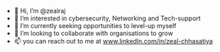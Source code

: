 - 👋 Hi, I’m @zealraj
- 👀 I’m interested in cybersecurity, Networking and Tech-support
- 🌱 I’m currently seeking opportunities to level-up myself
- 💞️ I’m looking to collaborate with organisations to grow 
- 📫 you can reach out to me at www.linkedln.com/in/zeal-chhasatiya

<!---
zealraj/zealraj is a ✨ special ✨ repository because its `README.md` (this file) appears on your GitHub profile.
You can click the Preview link to take a look at your changes.
--->
